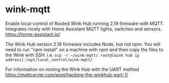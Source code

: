 # wink-mqtt
Enable local-control of Rooted Wink Hub running 2.19 firmware with MQTT. Integrates nicely with Home Assistant MQTT lights, switches and sensors. https://home-assistant.io/

The Wink Hub version 2.19 firmware includes Node, but not npm. You will need to run "npm install" on a machine with npm and then copy the files to the Wink with SSH. i.e. ```scp -r ~/wink-mqtt/ root@[wink hub ip address]:/opt/local_control/wink-mqtt/```

For information on rooting the Wink Hub with the UART method https://mattcarrier.com/post/hacking-the-winkhub-part-1/
